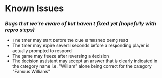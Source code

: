 
# Known Issues
### _Bugs that we're aware of but haven't fixed yet (hopefully with repro steps)_

- The timer may start before the clue is finished being read
- The timer may expire several seconds before a responding player is actually prompted to respond
- The game may freeze after reversing a decision
- The decision assistant may accept an answer that is clearly indicated in the category name i.e. "William" alone being correct for the category "Famous Williams"